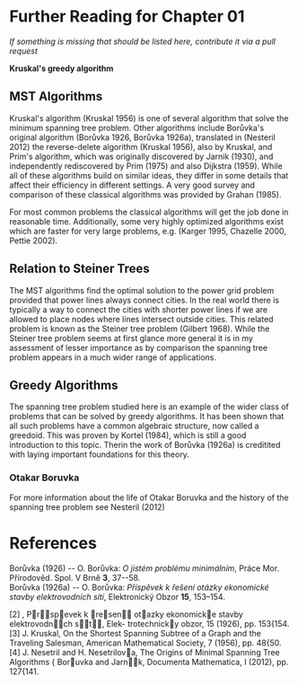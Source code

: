 # Further Reading for Chapter 01
*If something is missing that should be listed here, contribute it via a pull request*

**Kruskal's greedy algorithm**

## MST Algorithms
Kruskal's algorithm (Kruskal 1956) is one of several algorithm that solve the minimum spanning tree problem. Other algorithms include Borůvka's original algorithm (Borůvka 1926, Borůvka 1926a), translated in (Nesteril 2012) the reverse-delete algorithm (Kruskal 1956), also by Kruskal, and Prim's algorithm, which was originally discovered by Jarnik (1930), and independently rediscovered by Prim (1975)  and also Dijkstra (1959).  While all of these algorithms build on similar ideas, they differ in some details that affect their efficiency in different settings. A very good survey and comparison of these classical algorithms was provided by Grahan (1985). 

For most common problems the classical algorithms will get the job done in reasonable time. Additionally, some very highly optimized algorithms exist which are faster for very large problems, e.g. (Karger 1995, Chazelle 2000, Pettie 2002).

## Relation to Steiner Trees
The MST algorithms find the optimal solution to the power grid problem provided that power lines always connect cities. In the real world there is typically a way to connect the cities with shorter power lines if we are allowed to place nodes where lines intersect outside cities. This related problem is known as the Steiner tree problem (Gilbert 1968). While the Steiner tree problem seems at first glance more general it is in my assessment of lesser importance as by comparison the spanning tree problem appears in a much wider range of applications. 

## Greedy Algorithms
The spanning tree problem studied here is an example of the wider class of problems that can be solved by greedy algorithms. It has been shown that all such problems have a common algebraic structure, now called a greedoid. This was proven by Kortel (1984), which is still a good introduction to this topic. Therin the work of Borůvka (1926a) is creditited with laying important foundations for this theory.  

### Otakar Boruvka 
For more information about the life of Otakar Boruvka and the history of the spanning tree problem see Nesteril (2012) 

# References

Borůvka (1926) -- O. Borůvka: *O jistém problému minimálním*, Práce Mor. Přírodověd. Spol. V Brně **3**, 37--58.  
Borůvka (1926a) -- O. Borůvka: *Příspěvek k řešení otázky ekonomické stavby elektrovodních sítí*, Elektronický Obzor **15**, 153–154. 


[2] , Prspevek k resen otazky ekonomicke stavby elektrovodnch st, Elek-
trotechnicky obzor, 15 (1926), pp. 153{154.
[3] J. Kruskal, On the Shortest Spanning Subtree of a Graph and the Traveling
Salesman, American Mathematical Society, 7 (1956), pp. 48{50.
[4] J. Nesetril and H. Nesetrilova, The Origins of Minimal Spanning
Tree Algorithms { Boruvka and Jarnk, Documenta Mathematica, I (2012),
pp. 127{141.

